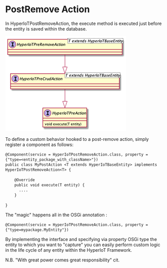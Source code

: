 # PostRemove Action [](id=post-remove-action)

In HyperIoTPostRemoveAction, the execute method is executed just before the entity is saved within the database. 

![Pre Save Action Class Hierarchy](../../images/pre-remove-action.png)

To define a custom behavior hooked to a post-remove action, simply register a component as follows:

```
@Component(service = HyperIoTPostRemoveAction.class, property = {"type=<entity_package_with_className>"})
public class MyPostAction <T extends HyperIoTBaseEntity> implements HyperIoTPostRemoveAction<T> {

    @Override
    public void execute(T entity) {
      ....
    }

}
```

The "magic" happens all in the OSGi annotation :

```
@Component(service = HyperIoTPostRemoveAction.class, property = {"type=mypackage.MyEntity"})
```

By implementing the interface and specifying via property OSGi type the entity to which you want to "capture" you can easily perform custom logic in the life cycle of any entity within the HyperIoT Framework.

N.B. "With great power comes great responsibility" cit.